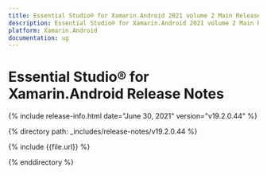 ```yaml
---
title: Essential Studio® for Xamarin.Android 2021 volume 2 Main Release Notes  
description: Essential Studio® for Xamarin.Android 2021 volume 2 Main Release Notes  
platform: Xamarin.Android
documentation: ug
---
```


# Essential Studio® for Xamarin.Android  Release Notes  

{% include release-info.html date="June 30, 2021"  version="v19.2.0.44" %} 


{% directory path: _includes/release-notes/v19.2.0.44 %}

{% include {{file.url}} %}

{% enddirectory %}
